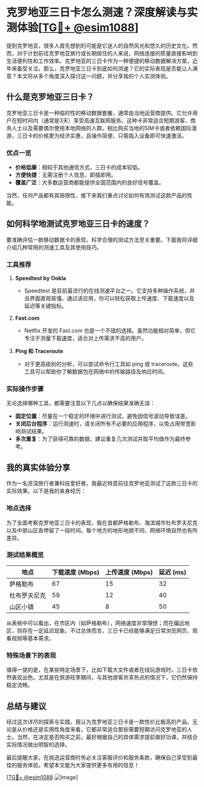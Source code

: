 # 克罗地亚三日卡怎么测速？深度解读与实测体验[[TG💪+ @esim1088](https://t.me/s/esim1088)]

提到克罗地亚，很多人首先想到的可能是它迷人的自然风光和悠久的历史文化。然而，对于计划前往克罗地亚旅行或长期居住的人来说，网络连接的质量直接影响到生活便利性和工作效率。克罗地亚的三日卡作为一种便捷的移动数据解决方案，近年来备受关注。那么，克罗地亚三日卡到底如何测速？它的实际表现是否能让人满意？本文将从多个角度深入探讨这一问题，并分享我的个人实测体验。

## 什么是克罗地亚三日卡？

克罗地亚三日卡是一种临时性的移动数据套餐，通常由当地运营商提供。它允许用户在短时间内（通常是3天）享受高速互联网服务。这种卡非常适合短期游客、商务人士以及需要偶尔使用本地网络的人群。相比购买当地的SIM卡或者依赖国际漫游，三日卡的价格更为经济实惠，且操作简便，只需插入设备即可快速激活。

### 优点一览

- **价格低廉**：相较于其他通信方式，三日卡的成本较低。
- **方便快捷**：无需注册个人信息，即插即用。
- **覆盖广泛**：大多数运营商都能提供全国范围内的良好信号覆盖。

当然，任何产品都有其局限性，接下来我们重点讨论如何有效测试这款产品的性能。

## 如何科学地测试克罗地亚三日卡的速度？

要准确评估一款移动数据卡的表现，科学合理的测试方法至关重要。下面我将详细介绍几种常用的测速工具及其使用技巧。

### 工具推荐

1. **Speedtest by Ookla**
   - Speedtest 是目前最流行的在线测速平台之一。它支持多种操作系统，并且界面直观易懂。通过该应用，你可以轻松获取上传速度、下载速度以及延迟等关键指标。
   
2. **Fast.com**
   - Netflix 开发的 Fast.com 也是一个不错的选择。虽然功能相对简单，但它专注于测量下载速度，适合对上传需求不高的用户。

3. **Ping 和 Traceroute**
   - 对于更高级别的分析，可以尝试命令行工具如 ping 或 traceroute。这些工具可以帮助你了解数据包在网络中的传输路径及响应时间。

### 实际操作步骤

无论选择哪种工具，都需要注意以下几点以确保结果准确无误：
- **固定位置**：尽量在一个稳定的环境中进行测试，避免因信号波动导致误差。
- **关闭后台程序**：运行测速时，请关闭所有不必要的应用程序，以免占用带宽影响测试结果。
- **多次重复**：为了获得可靠的数据，建议重复几次测试并取平均值作为最终参考。

## 我的真实体验分享

作为一名资深旅行者兼科技爱好者，我最近特意前往克罗地亚测试了这款三日卡的实际效果。以下是我的亲身经历：

### 地点选择

为了全面考察克罗地亚三日卡的表现，我在首都萨格勒布、海滨城市杜布罗夫尼克以及中部山区各停留了一段时间。每个地方的地形地貌不同，网络环境自然也有所差异。

### 测试结果概览

| 地点       | 下载速度 (Mbps) | 上传速度 (Mbps) | 延迟 (ms) |
|------------|------------------|------------------|-----------|
| 萨格勒布   | 67               | 15               | 32        |
| 杜布罗夫尼克 | 59               | 12               | 40        |
| 山区小镇    | 45               | 8                | 50        |

从表格中可以看出，在市区内（如萨格勒布），网络速度非常理想；而在偏远地区，则存在一定延迟现象。不过总体而言，三日卡已经能够满足日常浏览网页、观看视频等基本需求。

### 特殊场景下的表现

值得一提的是，在某些特定场景下，比如下载大文件或者在线玩游戏时，三日卡依然表现出色。尤其是在旅游旺季期间，与其他游客共享热点的情况下，它仍然保持稳定流畅。

## 总结与建议

经过这次详尽的探索与实践，我认为克罗地亚三日卡是一款性价比极高的产品。无论是从价格还是实用性角度来看，它都非常适合那些需要短期访问克罗地亚的人士。当然，在决定是否购买之前，最好根据自己的具体需求提前做好功课，并结合实际情况做出明智的选择。

最后提醒大家，在挑选运营商时务必关注客服评价和服务条款，确保自己享受到最佳的服务体验。希望本文能为大家提供更多有用的信息！

[[TG💪+ @esim1088](https://t.me/s/esim1088) ![Image](https://i.postimg.cc/4NQfJmqS/Snipaste-2025-05-13-00-14-12.png)]